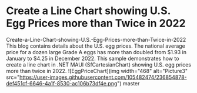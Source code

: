 # Create a Line Chart showing U.S. Egg Prices more than Twice in 2022
 Create-a-Line-Chart-showing-U.S.-Egg-Prices-more-than-Twice-in-2022
This blog contains details about the U.S. egg prices. The national average price for a dozen large Grade A eggs has more than doubled from $1.93 in January to $4.25 in December 2022. This sample demonstrates how to create a line chart in .NET MAUI (SfCartesianChart) showing U.S. egg prices more than twice in 2022.
![EggPriceChart](img width="468" alt="Picture3" src="https://user-images.githubusercontent.com/105482474/236854878-def451cf-6646-4a1f-8530-ac106b73df4e.png")
 master



